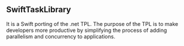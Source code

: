 SwiftTaskLibrary
-----

It is a Swift porting of the .net TPL. The purpose of the TPL is to make
developers more productive by simplifying the process of adding parallelism
and concurrency to applications.

